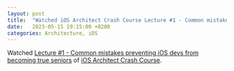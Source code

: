 ```yaml
---
layout: post
title:  "Watched iOS Architect Crash Course Lecture #1 - Common mistakes preventing iOS devs from becoming true seniors of iOS Architect Crash Course"
date:   2023-05-15 19:15:00 +0200
categories: Architecture, iOS
---
```

Watched [Lecture #1 - Common mistakes preventing iOS devs from becoming true seniors](https://s3.eu-central-1.amazonaws.com/com.w7software.myfirsttestbucket/essentialdeveloper.com+iOS+Architect+Crash+Course+Lecture+%231+-+Common+mistakes+preventing+iOS+devs+from+becoming+true+seniors.mp4) of [iOS Architect Crash Course](https://iosacademy.essentialdeveloper.com/p/ios-architect-crash-course-orga0eb/).
